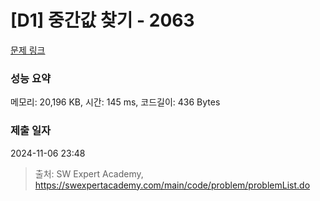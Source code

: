 # [D1] 중간값 찾기 - 2063 

[문제 링크](https://swexpertacademy.com/main/code/problem/problemDetail.do?contestProbId=AV5QPsXKA2UDFAUq) 

### 성능 요약

메모리: 20,196 KB, 시간: 145 ms, 코드길이: 436 Bytes

### 제출 일자

2024-11-06 23:48



> 출처: SW Expert Academy, https://swexpertacademy.com/main/code/problem/problemList.do